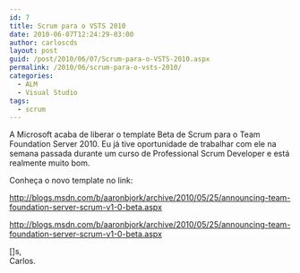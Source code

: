 ```yaml
---
id: 7
title: Scrum para o VSTS 2010
date: 2010-06-07T12:24:29-03:00
author: carloscds
layout: post
guid: /post/2010/06/07/Scrum-para-o-VSTS-2010.aspx
permalink: /2010/06/scrum-para-o-vsts-2010/
categories:
  - ALM
  - Visual Studio
tags:
  - scrum
---
```

A Microsoft acaba de liberar o template Beta de Scrum para o Team Foundation Server 2010. Eu já tive oportunidade de trabalhar com ele na semana passada durante um curso de Professional Scrum Developer e está realmente muito bom.

Conheça o novo template no link: 

http://blogs.msdn.com/b/aaronbjork/archive/2010/05/25/announcing-team-foundation-server-scrum-v1-0-beta.aspx

http://blogs.msdn.com/b/aaronbjork/archive/2010/05/25/announcing-team-foundation-server-scrum-v1-0-beta.aspx

[]s,  
Carlos.